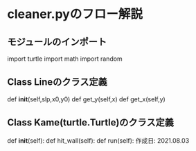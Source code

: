 # cleaner.pyのフロー解説
## モジュールのインポート
import turtle
import math
import random
## Class Lineのクラス定義
def __init__(self,slp,x0,y0)
def get_y(self,x)
def get_x(self,y)
## Class Kame(turtle.Turtle)のクラス定義
def __init__(self):
def hit_wall(self):
def run(self):
作成日: 2021.08.03

